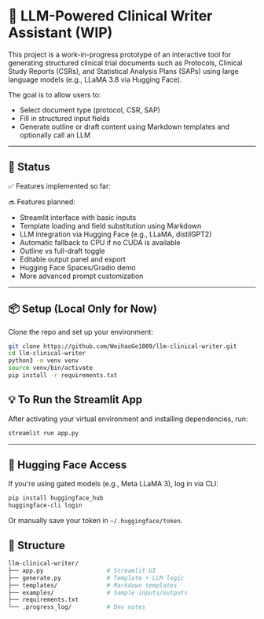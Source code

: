 # 🧠 LLM-Powered Clinical Writer Assistant (WIP)

This project is a work-in-progress prototype of an interactive tool for generating structured clinical trial documents such as Protocols, Clinical Study Reports (CSRs), and Statistical Analysis Plans (SAPs) using large language models (e.g., LLaMA 3.8 via Hugging Face).

The goal is to allow users to:
- Select document type (protocol, CSR, SAP)
- Fill in structured input fields
- Generate outline or draft content using Markdown templates and optionally call an LLM

---

## 🚧 Status

✅ Features implemented so far:

🔜 Features planned:
- Streamlit interface with basic inputs
- Template loading and field substitution using Markdown
- LLM integration via Hugging Face (e.g., LLaMA, distilGPT2)
- Automatic fallback to CPU if no CUDA is available
- Outline vs full-draft toggle
- Editable output panel and export
- Hugging Face Spaces/Gradio demo
- More advanced prompt customization

---

## 📦 Setup (Local Only for Now)

Clone the repo and set up your environment:

```bash
git clone https://github.com/WeihaoGe1009/llm-clinical-writer.git
cd llm-clinical-writer
python3 -m venv venv
source venv/bin/activate
pip install -r requirements.txt
```

## 💡 To Run the Streamlit App

After activating your virtual environment and installing dependencies, run:

```bash
streamlit run app.py
```
---

## 🔐 Hugging Face Access
If you're using gated models (e.g., Meta LLaMA 3), log in via CLI:

```bash
pip install huggingface_hub
huggingface-cli login
```

Or manually save your token in `~/.huggingface/token`.

## 📁 Structure

```bash
llm-clinical-writer/
├── app.py                  # Streamlit UI
├── generate.py             # Template + LLM logic
├── templates/              # Markdown templates 
├── examples/               # Sample inputs/outputs
├── requirements.txt
└── .progress_log/          # Dev notes 

```

